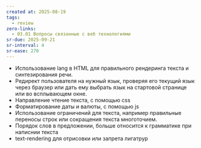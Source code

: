 ```yaml
---
created at: 2025-08-19
tags:
  - review
zero-links:
  - 03.01 Вопросы связанные с веб технологиями
sr-due: 2025-09-21
sr-interval: 4
sr-ease: 270
---
```

- Использование lang в HTML для правильного рендеринга текста и синтезирования речи.
- Редирект пользователя на нужный язык, проверяя его текущий язык через браузер или дать ему выбрать язык на стартовой странице или во всплывающем окне.
- Направление чтение текста, с помощью css
- Форматирование даты и валюты, с помощью js
- Использование ограничений для текста, например правильные переносы строк или сокращения текста многоточием.
- Порядок слов в предложении, больше относится к грамматике при написнии текста
- text-rendering для отрисовки или запрета лигатрур